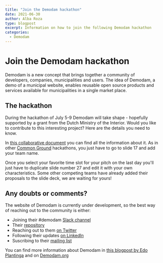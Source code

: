 ```yaml
---
title: "Join the Demodam hackathon"
date: 2021-06-30
author: Alba Roza
type: blogpost
excerpt: Information on how to join the following Demodam hackathon
categories:
  - Demodam
---
```


# Join the Demodam hackathon

Demodam is a new concept that brings together a community of developers, companies, municipalities and users. The idea of Demodam, a demo of a municipal website, enables reusable open source products and services available for municipalities in a single market place.

## The hackathon

During the hackathon of July 5-9 Demodam will take shape - hopefully supported by a grant from the Dutch Ministry of the Interior. Would you like to contribute to this interesting project? Here are the details you need to know.

In [this collaborative document](https://docs.google.com/presentation/d/1ueLpnCIA06f05uuSTop8DU9olLb0M34iR_HrjsebRfI/edit#slide=id.p) you can find all the information about it. As in other [Common Ground](https://commonground.nl/cms/view/77953921-4161-462c-af24-6ac3cd7d61a7/common-ground-wat-hoe-en-waarom) hackathons, you just have to go to slide 17 and add your team name.

Once you select your favorite time slot for your pitch on the last day you'll just have to duplicate slide number 27 and edit it with your own characteristics. Some other competing teams have already added their proposals to the slide deck, we are waiting for yours!

## Any doubts or comments?

The website of Demodam is currently under development, so the best way of reaching out to the community is either:

- Joining their #demodam [Slack channel](https://samenorganiseren.slack.com/join/shared_invite/zt-dex1d7sk-wy11sKYWCF0qQYjJHSMW5Q#/shared-invite/email)
- Their [repository](https://github.com/demodam/demodam.org)
- Reaching out to them [on Twitter](https://twitter.com/Demodam_cg)
- Following their updates [on LinkedIn](https://www.linkedin.com/company/demodam)
- Suscribing to their [mailing list](https://lists.publiccode.net/mailman/postorius/lists/demodam-discuss.lists.publiccode.net/)

You can find more information about Demodam in [this blogpost by Edo Plantinga](https://commonground.nl/blog/view/6c422c0a-e541-41c8-8261-9c8bc90f4d87/doe-mee-met-demodam-de-common-ground-showcase-website) and on [Demodam.org](https://demodam.org)
